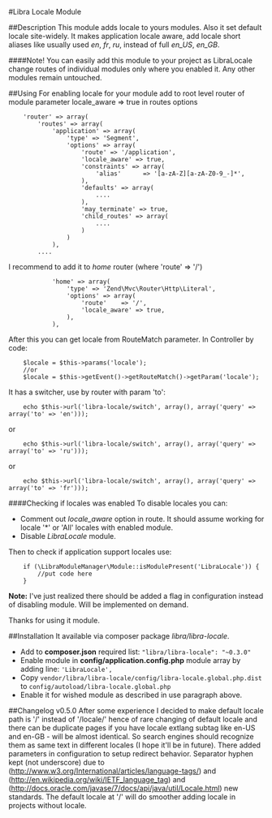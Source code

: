 #Libra Locale Module

##Description
This module adds locale to yours modules. Also it set default locale site-widely.
It makes application locale aware, add locale short aliases like usually used _en_, _fr_, _ru_, instead of full _en_US_, _en_GB_.

####Note!
You can easily add this module to your project as LibraLocale change routes of individual modules only
where you enabled it. Any other modules remain untouched.

##Using
For enabling locale for your module add to root level router of module parameter locale_aware => true in routes options
~~~
    'router' => array(
        'routes' => array(
            'application' => array(
                'type' => 'Segment',
                'options' => array(
                    'route' => '/application',
                    'locale_aware' => true,
                    'constraints' => array(
                        'alias'      => '[a-zA-Z][a-zA-Z0-9_-]*',
                    ),
                    'defaults' => array(
                        ....
                    ),
                    'may_terminate' => true,
                    'child_routes' => array(
                        ....
                    )
                )
            ),
        ....
~~~
I recommend to add it to _home_ router (where 'route' => '/')
~~~
            'home' => array(
                'type' => 'Zend\Mvc\Router\Http\Literal',
                'options' => array(
                    'route'    => '/',
                    'locale_aware' => true,
                ),
            ),

~~~
After this you can get locale from RouteMatch parameter. In Controller by code:
~~~
    $locale = $this->params('locale');
    //or
    $locale = $this->getEvent()->getRouteMatch()->getParam('locale');
~~~

It has a switcher, use by router with param 'to':
~~~
    echo $this->url('libra-locale/switch', array(), array('query' => array('to' => 'en')));
~~~
or
~~~
    echo $this->url('libra-locale/switch', array(), array('query' => array('to' => 'ru')));
~~~
or
~~~
    echo $this->url('libra-locale/switch', array(), array('query' => array('to' => 'fr')));
~~~

####Checking if locales was enabled
To disable locales you can:

-  Comment out _locale_aware_ option in route. It should assume working for locale '*' or 'All' locales with enabled module.
-  Disable _LibraLocale_ module.

Then to check if application support locales use:
~~~
    if (\LibraModuleManager\Module::isModulePresent('LibraLocale')) {
        //put code here
    }
~~~

__Note:__ I've just realized there should be added a flag in configuration instead of disabling module. Will be implemented on demand.


Thanks for using it module.

##Installation
It available via composer package _libra/libra-locale_.
-   Add to __composer.json__ required list: `"libra/libra-locale": "~0.3.0"`
-   Enable module in __config/application.config.php__ module array by adding line: `'LibraLocale',`
-   Copy `vendor/libra/libra-locale/config/libra-locale.global.php.dist` to `config/autoload/libra-locale.global.php`
-   Enable it for wished module as described in use paragraph above.


##Changelog
v0.5.0 
After some experience I decided to make default locale path is '/' instead of '/locale/' hence of
rare changing of default locale and there can be duplicate pages if you have locale extlang subtag like
en-US and en-GB - will be almost identical. So search engines should recognize them as same text
in different locales (I hope it'll be in future).
There added parameters in configuration to setup redirect behavior.
Separator hyphen kept (not underscore) due to (http://www.w3.org/International/articles/language-tags/)
and (http://en.wikipedia.org/wiki/IETF_language_tag) 
and (http://docs.oracle.com/javase/7/docs/api/java/util/Locale.html) new standards.
The default locale at '/' will do smoother adding locale in projects without locale.
